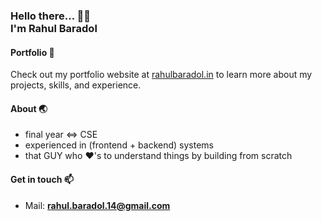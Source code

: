 <h3>
   Hello there... 👋😊  <br>
   I'm
   <span>
      Rahul Baradol
   </span>
  <br>
</h3>
 
#### Portfolio 🌟
Check out my portfolio website at [rahulbaradol.in](https://rahulbaradol.in) to learn more about my projects, skills, and experience.

#### About 🌏
- final year <=> CSE
- experienced in (frontend + backend) systems
- that GUY who ❤️'s to understand things by building from scratch 

#### Get in touch 📫
- Mail: **rahul.baradol.14@gmail.com**


